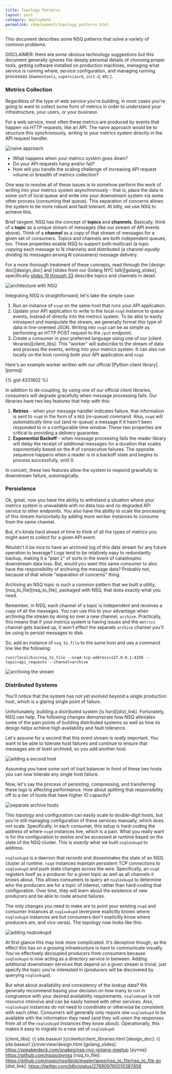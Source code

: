 ```yaml
--- 
title: Topology Patterns
layout: post
category: deployment
permalink: /deployment/topology_patterns.html
---
```


This document describes some NSQ patterns that solve a variety of common
problems.

DISCLAIMER: there are *some* obvious technology suggestions but this document
generally ignores the deeply personal details of choosing proper tools, getting
software installed on production machines, managing what service is running
where, service configuration, and managing running processes (`daemontools`,
`supervisord`, `init.d`, etc.).

### Metrics Collection

Regardless of the type of web service you're building, in most cases you're
going to want to collect some form of metrics in order to understand your
infrastructure, your users, or your business.

For a web service, most often these metrics are produced by events that happen
via HTTP requests, like an API. The naive approach would be to structure
this synchronously, writing to your metrics system directly in the API request
handler.

![naive approach](https://media.tumblr.com/tumblr_mf74kh5r4P1qj3yp2.png)

 * What happens when your metrics system goes down?
 * Do your API requests hang and/or fail?
 * How will you handle the scaling challenge of increasing API request volume
   or breadth of metrics collection?

One way to resolve all of these issues is to somehow perform the work of
writing into your metrics system asynchronously - that is, place the data in
some sort of local queue and write into your downstream system via some other
process (consuming that queue). This separation of concerns allows the system
to be more robust and fault tolerant. At bitly, we use NSQ to achieve this.

Brief tangent: NSQ has the concept of **topics** and **channels**. Basically,
think of a **topic** as a unique stream of messages (like our stream of API
events above). Think of a **channel** as a *copy* of that stream of messages
for a given set of consumers. Topics and channels are both independent queues,
too. These properties enable NSQ to support both multicast (a topic *copying*
each message to N channels) and distributed (a channel *equally dividing* its
messages among N consumers) message delivery.

For a more thorough treatment of these concepts, read through the [design
doc][design_doc] and [slides from our Golang NYC talk][golang_slides],
specifically [slides 19 through 33][channel_slides] describe topics and
channels in detail.

![architecture with NSQ](https://media.tumblr.com/tumblr_mf74ktpfpP1qj3yp2.png)

Integrating NSQ is straightforward, let's take the simple case:

 1. Run an instance of `nsqd` on the same host that runs your API application.
 2. Update your API application to write to the local `nsqd` instance to 
    queue events, instead of directly into the metrics system.  To be able 
    to easily introspect and manipulate the stream, we generally format this
    type of data in line-oriented JSON.  Writing into `nsqd` can be as simple
    as performing an HTTP POST request to the `/put` endpoint.
 3. Create a consumer in your preferred language using one of our 
    [client libraries][client_libs].  This "worker" will subscribe to the 
    stream of data and process the events, writing into your metrics system. 
    It can also run locally on the host running both your API application 
    and `nsqd`.

Here's an example worker written with our official [Python client
library][pynsq]:

{% gist 4331602 %}

In addition to de-coupling, by using one of our official client libraries,
consumers will degrade gracefully when message processing fails.  Our libraries 
have two key features that help with this:

 1. **Retries** - when your message handler indicates failure, that information is
    sent to `nsqd` in the form of a `REQ` (re-queue) command.  Also, `nsqd` will
    *automatically* time out (and re-queue) a message if it hasn't been responded 
    to in a configurable time window.  These two properties are critical to 
    providing a delivery guarantee.
 2. **Exponential Backoff** - when message processing fails the reader library will
    delay the receipt of additional messages for a duration that scales 
    exponentially based on the # of consecutive failures.  The opposite sequence
    happens when a reader is in a backoff state and begins to process
    successfully, until 0.

In concert, these two features allow the system to respond gracefully to 
downstream failure, automagically.

### Persistence

Ok, great, now you have the ability to withstand a situation where your
metrics system is unavailable with no data loss and no degraded API service to
other endpoints. You also have the ability to scale the processing of this
stream horizontally by adding more worker instances to consume from the same
channel.

But, it's kinda hard ahead of time to think of all the types of metrics you
might want to collect for a given API event.

Wouldn't it be nice to have an archived log of this data stream for any future
operation to leverage? Logs tend to be relatively easy to redundantly backup,
making it a "plan z" of sorts in the event of catastrophic downstream data
loss. But, would you want this same consumer to also have the responsibility
of archiving the message data? Probably not, because of that whole "separation
of concerns" thing.

Archiving an NSQ topic is such a common pattern that we built a
utility, [nsq_to_file][nsq_to_file], packaged with NSQ, that does
exactly what you need.

Remember, in NSQ, each channel of a topic is independent and receives a
*copy* of all the messages. You can use this to your advantage when archiving
the stream by doing so over a new channel, `archive`. Practically, this means
that if your metrics system is having issues and the `metrics` channel gets
backed up, it won't effect the separate `archive` channel you'll be using to
persist messages to disk.

So, add an instance of `nsq_to_file` to the same host and use a command line
like the following:

```
/usr/local/bin/nsq_to_file --nsqd-tcp-address=127.0.0.1:4150 --topic=api_requests --channel=archive
```

![archiving the stream](https://media.tumblr.com/tumblr_mf74l5RqlZ1qj3yp2.png)

### Distributed Systems

You'll notice that the system has not yet evolved beyond a single production
host, which is a glaring single point of failure.

Unfortunately, building a distributed system [is hard][dist_link].
Fortunately, NSQ can help. The following changes demonstrate how
NSQ alleviates some of the pain points of building distributed systems
as well as how its design helps achieve high availability and fault tolerance.

Let's assume for a second that this event stream is *really* important. You
want to be able to tolerate host failures and continue to ensure that messages
are *at least* archived, so you add another host.

![adding a second host](https://media.tumblr.com/tumblr_mf74lmYhZa1qj3yp2.png)

Assuming you have some sort of load balancer in front of these two hosts you
can now tolerate any single host failure.

Now, let's say the process of persisting, compressing, and transferring these
logs is affecting performance. How about splitting that responsibility off to
a tier of hosts that have higher IO capacity?

![separate archive hosts](https://media.tumblr.com/tumblr_mf74m0JHMi1qj3yp2.png)

This topology and configuration can easily scale to double-digit hosts, but
you're still managing configuration of these services manually, which does not
scale. Specifically, in each consumer, this setup is hard-coding the address
of where `nsqd` instances live, which is a pain. What you really want is for
the configuration to evolve and be accessed at runtime based on the state of
the NSQ cluster. This is *exactly* what we built `nsqlookupd` to
address.

`nsqlookupd` is a daemon that records and disseminates the state of an NSQ
cluster at runtime. `nsqd` instances maintain persistent TCP connections to
`nsqlookupd` and push state changes across the wire. Specifically, an `nsqd`
registers itself as a producer for a given topic as well as all channels it
knows about. This allows consumers to query an `nsqlookupd` to determine who
the producers are for a topic of interest, rather than hard-coding that
configuration. Over time, they will *learn* about the existence of new
producers and be able to route around failures.

The only changes you need to make are to point your existing `nsqd` and
consumer instances at `nsqlookupd` (everyone explicitly knows where
`nsqlookupd` instances are but consumers don't explicitly know where
producers are, and vice versa). The topology now looks like this:

![adding nsqlookupd](https://media.tumblr.com/edb403d38fc2bcc727b8655ea70eb3a7/tumblr_inline_mf8sfr2sp41qj3yp2.png)

At first glance this may look *more* complicated. It's deceptive though, as
the effect this has on a growing infrastructure is hard to communicate
visually. You've effectively decoupled producers from consumers because
`nsqlookupd` is now acting as a directory service in between. Adding
additional downstream services that depend on a given stream is trivial, just
specify the topic you're interested in (producers will be discovered by
querying `nsqlookupd`).

But what about availability and consistency of the lookup data? We generally
recommend basing your decision on how many to run in congruence with your
desired availability requirements. `nsqlookupd` is not resource intensive and
can be easily homed with other services. Also, `nsqlookupd` instances do not
need to coordinate or otherwise be consistent with each other. Consumers will
generally only require one `nsqlookupd` to be available with the information
they need (and they will union the responses from all of the `nsqlookupd`
instances they know about). Operationally, this makes it easy to migrate to a
new set of `nsqlookupd`.

[channel_slides]: https://speakerdeck.com/snakes/nsq-nyc-golang-meetup?slide=19
[client_libs]: {{ site.baseurl }}/clients/client_libraries.html
[design_doc]: {{ site.baseurl }}/overview/design.html
[golang_slides]: https://speakerdeck.com/snakes/nsq-nyc-golang-meetup
[pynsq]: https://github.com/nsqio/pynsq
[nsq_to_file]: https://github.com/nsqio/nsq/blob/master/apps/nsq_to_file/nsq_to_file.go
[dist_link]: https://twitter.com/b6n/status/276909760010387456
